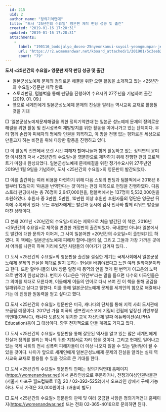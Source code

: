 ```yaml
---
  id: 215
  uid: 2
  author_name: "정의기억연대"
  title: "도서 '25년간의 수요일' 영문판 제작 펀딩 성공 및 출간"
  created: "2019-01-16 17:28:31"
  updated: "2019-01-16 17:28:31"
  attachments: 
    - 
      label: "190116_bodojalyo_doseo-25nyeonkanui-suyoil-yeongmunpan-jejak-peonding-seongkong-mit-chulkan.pdf"
      url: "https://r2.womenandwar.net/kboard_attached/1/201901/5c3eeb2f552bf5858649.pdf"
      count: "79"
---
```

**도서 <25년간의 수요일> 영문판 제작 펀딩 성공 및 출간**
 - 일본군성노예제 문제의 정의로운 해결을 위한 오랜 활동을 소개하고 있는 <25년간의 수요일>영문판 제작 완료
 - 스토리펀딩, 텀블벅을 통해 펀딩을 진행하여 수요시위 27주년을 기념하여 출간(2019. 01. 09.) 
 - 앞으로 세계인에게 일본군성노예제 문제의 진실을 알리는 역사교육 교재로 활용될 것을 기대

□ ‘일본군성노예제문제해결을 위한 정의기억연대’는 일본군 성노예제 문제의 정의로운 해결을 위한 활동 및 전시성폭력 재발방지를 위한 활동을 이어나가고 있는 단체이다. 우리 함께 손잡아 피해자의 명예와 인권을 회복하고, 이 땅을 전쟁 없는 평화로운 세상으로 만들고자 하는 비전을 위해 다양한 활동을 진행하고 있다. 

 □ 이 활동의 전면에서 오랜 시간 피해자 할머니들과 함께 활동하고 있는 정의연의 윤미향 이사장의 저서 <25년간의 수요일>을 영문판으로 제작하기 위해 진행한 펀딩 프로젝트가 마침내 완성되었다. 일본군성노예제 문제해결을 위한 정기수요시위 27주년인 2019년 1월 9일을 기념하여, 도서 <25년간의 수요일>의 영문판이 발간되었다. 

□ 이를 출간하는 여러 비용을 마련하기 위해 다음 스토리 펀딩과 텀블벅에서 2018년 8월부터 12월까지 ‘마음을 번역한다는 것’이라는 펀딩 제목으로 펀딩을 진행하였다. 다음 스토리 펀딩에서는 총 76명이 2,647,000원을, 텀블벅에서는 137명이 5,532,000원을 후원하였다. 후원자 중 3만원, 5만원, 10만원 이상 후원한 후원자들의 명단은 영문판 뒤쪽에 수록되어 있다. 모든 후원자에게는 발간과 동시에 감사 인사와 함께 리워드 발송을 마친 상태이다. 

□ 본래 2011년 <20년간의 수요일>이라는 제목으로 처음 발간된 이 책은, 2016년 <25년간의 수요일>로 제목을 변경한 개정판이 출간되었다. 국내뿐만 아니라 일본에서도 발간에 대한 문의가 이어져, 그 사이 일본어판 <20년간의 수요일>이 출판되기도 하였다. 이 책에는 일본군성노예제 피해자 할머니들의 삶, 그리고 그들과 가장 가까운 곳에서 어깨를 나란히 하며 거리에 있던 사람들의 이야기가 담겨져 있다. .

□ 도서 <25년간의 수요일>의 영문판을 출간을 결심한 계기는 국제사회에서 일본군성노예제 문제의 진실을 제대로 알지 못하는 현실을 바꿔야겠다고 느낀 여러 일화때문이라고 한다. 또한 할머니들의 UN 방문 일정 때 통역의 연을 맺게 된 번역가 이고은의 노력으로 번역이 완성되었다. 번역가 이고은은 ‘위안부’라는 말을 들으면 다수의 미국인들은 그 의미를 제대로 모른다며, 이들에게 이들의 언어로 다시 쓰여 진 이 책을 통해 공감을 일깨워주고 싶다고 말한다. 이를 통해 일본군성노예제 문제를 세계인의 힘으로 해결해나가는 데 진정한 원동력을 얻고 싶다고 했다. 

□ 도서 <25년간의 수요일> 영문판은 미국, 캐나다의 단체를 통해 지역 사회 도서관에 보급될 예정이다. 2017년 가을 미국의 샌프란시스코에 기림비 건립에 앞장선 위안부정의연대(CWJC), 캐나다 토론토에 위치한 교육 자선단체 알파 에듀케이션(ALPHA Education)등이 그 대상이다. 향후 전자책으로 만들 계획도 가지고 있다. 

□ 도서 <25년간의 수요일> 영문판을 통해 잘못된 역사를 알고 있는 많은 세계인에게 진실과 정의를 알리는 하나의 귀한 지침서로 자리 잡을 것이다. 그리고 현재도 일어나고 있는 국제 사회의 전시 성폭력 피해자들이 더 이상 나오지 않을 수 있는 밑바탕이 될 수 있을 것이다. 나아가 앞으로 세계인에게 일본군성노예제 문제의 진실을 알리는 실제 역사교육 교재로 활용될 수 있을 것으로 큰 기대를 한다.

□ 도서 <25년간의 수요일> 영문판의 판매는 정의기억연대 홈페이지(https://womenandwar.net)에서 온라인상으로 주문하거나, 전쟁과여성인권박물관(서울시 마포구 월드컵북로 11길 20 / 02-392-5252)에서 오프라인 상에서 구매 가능하다. 도서 가격은 33,000원이다. (배송비 별도)

 □ 도서 <25년간의 수요일> 영문판의 판매 및 여러 궁금한 사항은 정의기억연대 홈페이지(https://womenandwar.net) 또는 전화 02-365-4016으로 문의하면 된다.
